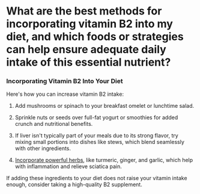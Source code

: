 # What are the best methods for incorporating vitamin B2 into my diet, and which foods or strategies can help ensure adequate daily intake of this essential nutrient?

### **Incorporating Vitamin B2 Into Your Diet**

Here's how you can increase vitamin B2 intake:

1. Add mushrooms or spinach to your breakfast omelet or lunchtime salad.

2. Sprinkle nuts or seeds over full-fat yogurt or smoothies for added crunch and nutritional benefits.

3. If liver isn't typically part of your meals due to its strong flavor, try mixing small portions into dishes like stews, which blend seamlessly with other ingredients.

4. [Incorporate powerful herbs](https://www.drberg.com/blog/5-herbal-remedies-for-sciatica), like turmeric, ginger, and garlic, which help with inflammation and relieve sciatica pain.

If adding these ingredients to your diet does not raise your vitamin intake enough, consider taking a high-quality B2 supplement.